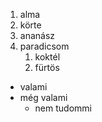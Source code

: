 1. alma
2. körte
3. ananász
4. paradicsom
    1. koktél
    2. fürtös

* valami
* még valami
    * nem tudommi

